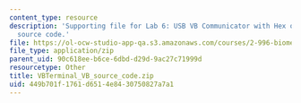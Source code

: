 ```yaml
---
content_type: resource
description: 'Supporting file for Lab 6: USB VB Communicator with Hex output. Includes
  source code.'
file: https://ol-ocw-studio-app-qa.s3.amazonaws.com/courses/2-996-biomedical-devices-design-laboratory-fall-2007/449b701f1761d6514e8430750827a7a1_VBTerminal_VB_source_code.zip
file_type: application/zip
parent_uid: 90c618ee-b6ce-6dbd-d29d-9ac27c71999d
resourcetype: Other
title: VBTerminal_VB_source_code.zip
uid: 449b701f-1761-d651-4e84-30750827a7a1
---
```

